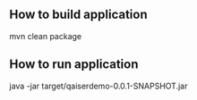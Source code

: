 ## How to build application

mvn clean package

## How to run application

java -jar target/qaiserdemo-0.0.1-SNAPSHOT.jar